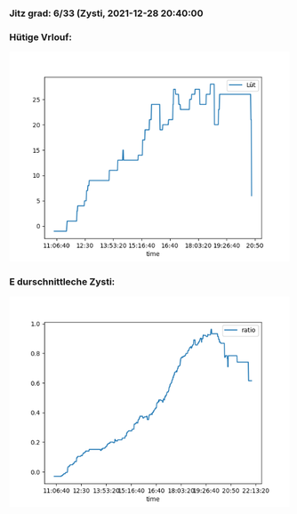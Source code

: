 ### Jitz grad: 6/33 (Zysti, 2021-12-28 20:40:00

### Hütige Vrlouf:
![Graph](Today.png)

### E durschnittleche Zysti:
![Graph](Zysti.png)